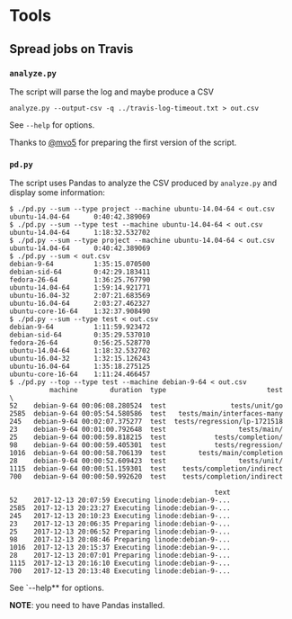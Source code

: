 # Tools

## Spread jobs on Travis

### `analyze.py` 

The script will parse the log and maybe produce a CSV

```
analyze.py --output-csv -q ../travis-log-timeout.txt > out.csv
```

See `--help` for options.

Thanks to [@mvo5](https://github.com/mvo5) for preparing the first version of the script.

### `pd.py`

The script uses Pandas to analyze the CSV produced by `analyze.py` and display
some information:

```
$ ./pd.py --sum --type project --machine ubuntu-14.04-64 < out.csv
ubuntu-14.04-64      0:40:42.389069
$ ./pd.py --sum --type test --machine ubuntu-14.04-64 < out.csv   
ubuntu-14.04-64      1:18:32.532702
$ ./pd.py --sum --type project --machine ubuntu-14.04-64 < out.csv
ubuntu-14.04-64      0:40:42.389069
$ ./pd.py --sum < out.csv          
debian-9-64          1:35:15.070500
debian-sid-64        0:42:29.183411
fedora-26-64         1:36:25.767790
ubuntu-14.04-64      1:59:14.921771
ubuntu-16.04-32      2:07:21.683569
ubuntu-16.04-64      2:03:27.462327
ubuntu-core-16-64    1:32:37.908490
$ ./pd.py --sum --type test < out.csv
debian-9-64          1:11:59.923472
debian-sid-64        0:35:29.537010
fedora-26-64         0:56:25.528770
ubuntu-14.04-64      1:18:32.532702
ubuntu-16.04-32      1:32:15.126243
ubuntu-16.04-64      1:35:18.275125
ubuntu-core-16-64    1:11:24.466457
$ ./pd.py --top --type test --machine debian-9-64 < out.csv
          machine        duration  type                         test  \
52    debian-9-64 00:06:08.280524  test                tests/unit/go   
2585  debian-9-64 00:05:54.580586  test   tests/main/interfaces-many   
245   debian-9-64 00:02:07.375277  test  tests/regression/lp-1721518   
23    debian-9-64 00:01:00.792648  test                  tests/main/   
25    debian-9-64 00:00:59.818215  test            tests/completion/   
98    debian-9-64 00:00:59.405301  test            tests/regression/   
1016  debian-9-64 00:00:58.706139  test        tests/main/completion   
28    debian-9-64 00:00:52.609423  test                  tests/unit/   
1115  debian-9-64 00:00:51.159301  test    tests/completion/indirect   
700   debian-9-64 00:00:50.992620  test    tests/completion/indirect   

                                                   text  
52    2017-12-13 20:07:59 Executing linode:debian-9-...  
2585  2017-12-13 20:23:27 Executing linode:debian-9-...  
245   2017-12-13 20:10:23 Executing linode:debian-9-...  
23    2017-12-13 20:06:35 Preparing linode:debian-9-...  
25    2017-12-13 20:06:52 Preparing linode:debian-9-...  
98    2017-12-13 20:08:46 Preparing linode:debian-9-...  
1016  2017-12-13 20:15:37 Executing linode:debian-9-...  
28    2017-12-13 20:07:01 Preparing linode:debian-9-...  
1115  2017-12-13 20:16:10 Executing linode:debian-9-...  
700   2017-12-13 20:13:48 Executing linode:debian-9-...  
```

See `--help** for options. 

**NOTE**: you need to have Pandas installed.

